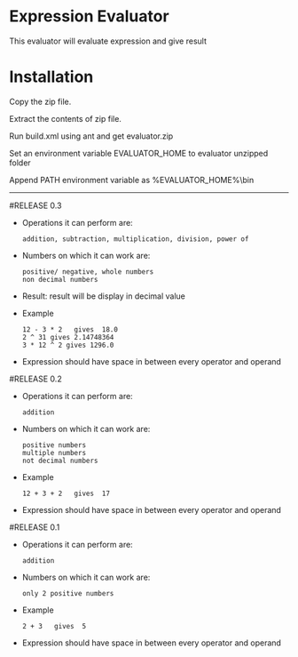 Expression Evaluator
=========

This evaluator will evaluate expression and give result

Installation
============
Copy the zip file.

Extract the contents of zip file.

Run build.xml using ant and get evaluator.zip

Set an environment variable EVALUATOR_HOME to evaluator unzipped folder

Append PATH environment variable as %EVALUATOR_HOME%\bin


-----------------

#RELEASE 0.3

  - Operations it can perform are:

        addition, subtraction, multiplication, division, power of
  - Numbers on which it can work are:

        positive/ negative, whole numbers
        non decimal numbers
  - Result:
        result will be display in decimal value
  - Example

        12 - 3 * 2   gives  18.0
        2 ^ 31 gives 2.14748364
        3 * 12 ^ 2 gives 1296.0
  - Expression should have space in between every operator and operand


#RELEASE 0.2

  - Operations it can perform are:

        addition
  - Numbers on which it can work are:

        positive numbers
        multiple numbers
        not decimal numbers
  - Example

        12 + 3 + 2   gives  17
  - Expression should have space in between every operator and operand

#RELEASE 0.1

  - Operations it can perform are:

        addition
  - Numbers on which it can work are:

        only 2 positive numbers
  - Example

        2 + 3   gives  5
  - Expression should have space in between every operator and operand
